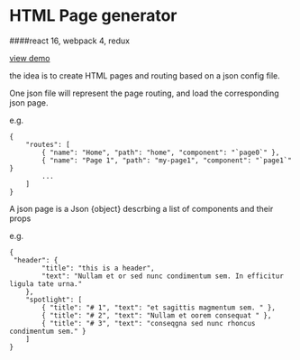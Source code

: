 # HTML Page generator 

####react 16, webpack 4, redux

[view demo](https://guillaumeader1.github.io/site-generator/dist/)

the idea is to create HTML pages and routing based on a json config file.

One json file will represent the page routing, and load the corresponding json page.


e.g.
```
{
    "routes": [
        { "name": "Home", "path": "home", "component": "`page0`" },
        { "name": "Page 1", "path": "my-page1", "component": "`page1`" }
        ...
    ]
}
```
A json page is a Json {object} descrbing a list of components and their props


e.g.
```
{
 "header": {
        "title": "this is a header",
        "text": "Nullam et or sed nunc condimentum sem. In efficitur ligula tate urna."
    },
    "spotlight": [
        { "title": "# 1", "text": "et sagittis magmentum sem. " },
        { "title": "# 2", "text": "Nullam et oorem consequat " },
        { "title": "# 3", "text": "conseqgna sed nunc rhoncus condimentum sem." }
    ]
}
```






